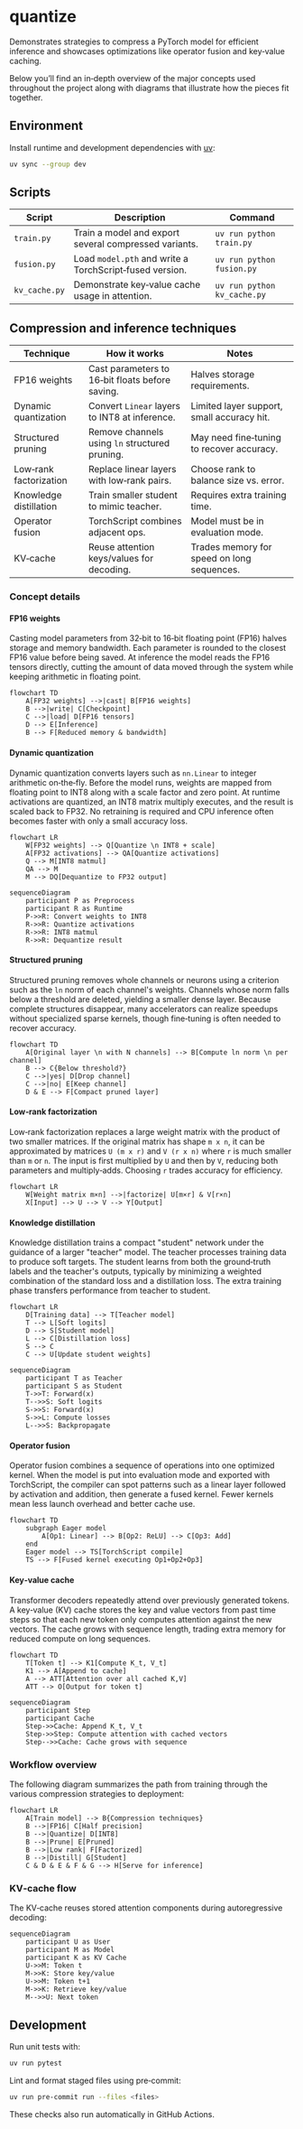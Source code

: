 # quantize

Demonstrates strategies to compress a PyTorch model for efficient inference and showcases optimizations like operator fusion and key‑value caching.

Below you’ll find an in‑depth overview of the major concepts used throughout the project along with diagrams that illustrate how the pieces fit together.

## Environment

Install runtime and development dependencies with [uv](https://github.com/astral-sh/uv):

```bash
uv sync --group dev
```

## Scripts

| Script | Description | Command |
| --- | --- | --- |
| `train.py` | Train a model and export several compressed variants. | `uv run python train.py` |
| `fusion.py` | Load `model.pth` and write a TorchScript‑fused version. | `uv run python fusion.py` |
| `kv_cache.py` | Demonstrate key‑value cache usage in attention. | `uv run python kv_cache.py` |

## Compression and inference techniques

| Technique | How it works | Notes |
| --- | --- | --- |
| FP16 weights | Cast parameters to 16‑bit floats before saving. | Halves storage requirements. |
| Dynamic quantization | Convert `Linear` layers to INT8 at inference. | Limited layer support, small accuracy hit. |
| Structured pruning | Remove channels using `ln` structured pruning. | May need fine‑tuning to recover accuracy. |
| Low‑rank factorization | Replace linear layers with low‑rank pairs. | Choose rank to balance size vs. error. |
| Knowledge distillation | Train smaller student to mimic teacher. | Requires extra training time. |
| Operator fusion | TorchScript combines adjacent ops. | Model must be in evaluation mode. |
| KV‑cache | Reuse attention keys/values for decoding. | Trades memory for speed on long sequences. |

### Concept details

#### FP16 weights
Casting model parameters from 32‑bit to 16‑bit floating point (FP16) halves storage and memory bandwidth. Each parameter is rounded to the closest FP16 value before being saved. At inference the model reads the FP16 tensors directly, cutting the amount of data moved through the system while keeping arithmetic in floating point.

```mermaid
flowchart TD
    A[FP32 weights] -->|cast| B[FP16 weights]
    B -->|write| C[Checkpoint]
    C -->|load| D[FP16 tensors]
    D --> E[Inference]
    B --> F[Reduced memory & bandwidth]
```

#### Dynamic quantization
Dynamic quantization converts layers such as `nn.Linear` to integer arithmetic on‑the‑fly. Before the model runs, weights are mapped from floating point to INT8 along with a scale factor and zero point. At runtime activations are quantized, an INT8 matrix multiply executes, and the result is scaled back to FP32. No retraining is required and CPU inference often becomes faster with only a small accuracy loss.

```mermaid
flowchart LR
    W[FP32 weights] --> Q[Quantize \n INT8 + scale]
    A[FP32 activations] --> QA[Quantize activations]
    Q --> M[INT8 matmul]
    QA --> M
    M --> DQ[Dequantize to FP32 output]
```

```mermaid
sequenceDiagram
    participant P as Preprocess
    participant R as Runtime
    P->>R: Convert weights to INT8
    R->>R: Quantize activations
    R->>R: INT8 matmul
    R->>R: Dequantize result
```

#### Structured pruning
Structured pruning removes whole channels or neurons using a criterion such as the `ln` norm of each channel's weights. Channels whose norm falls below a threshold are deleted, yielding a smaller dense layer. Because complete structures disappear, many accelerators can realize speedups without specialized sparse kernels, though fine‑tuning is often needed to recover accuracy.

```mermaid
flowchart TD
    A[Original layer \n with N channels] --> B[Compute ln norm \n per channel]
    B --> C{Below threshold?}
    C -->|yes| D[Drop channel]
    C -->|no| E[Keep channel]
    D & E --> F[Compact pruned layer]
```

#### Low‑rank factorization
Low‑rank factorization replaces a large weight matrix with the product of two smaller matrices. If the original matrix has shape `m x n`, it can be approximated by matrices `U (m x r)` and `V (r x n)` where `r` is much smaller than `m` or `n`. The input is first multiplied by `U` and then by `V`, reducing both parameters and multiply‑adds. Choosing `r` trades accuracy for efficiency.

```mermaid
flowchart LR
    W[Weight matrix m×n] -->|factorize| U[m×r] & V[r×n]
    X[Input] --> U --> V --> Y[Output]
```

#### Knowledge distillation
Knowledge distillation trains a compact "student" network under the guidance of a larger "teacher" model. The teacher processes training data to produce soft targets. The student learns from both the ground‑truth labels and the teacher's outputs, typically by minimizing a weighted combination of the standard loss and a distillation loss. The extra training phase transfers performance from teacher to student.

```mermaid
flowchart LR
    D[Training data] --> T[Teacher model]
    T --> L[Soft logits]
    D --> S[Student model]
    L --> C[Distillation loss]
    S --> C
    C --> U[Update student weights]
```

```mermaid
sequenceDiagram
    participant T as Teacher
    participant S as Student
    T->>T: Forward(x)
    T-->>S: Soft logits
    S->>S: Forward(x)
    S->>L: Compute losses
    L-->>S: Backpropagate
```

#### Operator fusion
Operator fusion combines a sequence of operations into one optimized kernel. When the model is put into evaluation mode and exported with TorchScript, the compiler can spot patterns such as a linear layer followed by activation and addition, then generate a fused kernel. Fewer kernels mean less launch overhead and better cache use.

```mermaid
flowchart TD
    subgraph Eager model
        A[Op1: Linear] --> B[Op2: ReLU] --> C[Op3: Add]
    end
    Eager model --> TS[TorchScript compile]
    TS --> F[Fused kernel executing Op1+Op2+Op3]
```

#### Key‑value cache
Transformer decoders repeatedly attend over previously generated tokens. A key‑value (KV) cache stores the key and value vectors from past time steps so that each new token only computes attention against the new vectors. The cache grows with sequence length, trading extra memory for reduced compute on long sequences.

```mermaid
flowchart TD
    T[Token t] --> K1[Compute K_t, V_t]
    K1 --> A[Append to cache]
    A --> ATT[Attention over all cached K,V]
    ATT --> O[Output for token t]
```

```mermaid
sequenceDiagram
    participant Step
    participant Cache
    Step->>Cache: Append K_t, V_t
    Step->>Step: Compute attention with cached vectors
    Step-->>Cache: Cache grows with sequence
```

### Workflow overview

The following diagram summarizes the path from training through the various compression strategies to deployment:

```mermaid
flowchart LR
    A[Train model] --> B{Compression techniques}
    B -->|FP16| C[Half precision]
    B -->|Quantize| D[INT8]
    B -->|Prune| E[Pruned]
    B -->|Low rank| F[Factorized]
    B -->|Distill| G[Student]
    C & D & E & F & G --> H[Serve for inference]
```

### KV‑cache flow

The KV‑cache reuses stored attention components during autoregressive decoding:

```mermaid
sequenceDiagram
    participant U as User
    participant M as Model
    participant K as KV Cache
    U->>M: Token t
    M->>K: Store key/value
    U->>M: Token t+1
    M->>K: Retrieve key/value
    M-->>U: Next token
```

## Development

Run unit tests with:

```bash
uv run pytest
```

Lint and format staged files using pre‑commit:

```bash
uv run pre-commit run --files <files>
```

These checks also run automatically in GitHub Actions.

